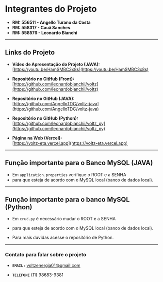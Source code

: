 # Integrantes do Projeto

- **RM: 556511 - Angello Turano da Costa**  
- **RM: 558317 - Cauã Sanches**  
- **RM: 558576 - Leonardo Bianchi**  

---

## Links do Projeto

- **Vídeo de Apresentação do Projeto (JAVA):**  
  [https://youtu.be/HamSMBC3x8s](https://youtu.be/HamSMBC3x8s)

- **Repositório no GitHub (Front):**  
  [https://github.com/leonardobianchii/voltz](https://github.com/leonardobianchii/voltz)

- **Repositório no GitHub (JAVA):**  
  [https://github.com/AngelloTDC/voltz-java](https://github.com/AngelloTDC/voltz-java)

- **Repositório no GitHub (Python):**  
  [https://github.com/leonardobianchii/voltz_py](https://github.com/leonardobianchii/voltz_py)

- **Página na Web (Vercel):**  
  [https://voltz-eta.vercel.app](https://voltz-eta.vercel.app)

---

## Função importante para o Banco MySQL (JAVA)

- Em `application.properties` verifique o ROOT e a SENHA
- para que esteja de acordo com o MySQL local (banco de dados local).

---

## Função importante para o banco MySQL (Python)

- Em `crud.py` é necessário mudar o ROOT e a SENHA 
- para que esteja de acordo com o MySQL local (banco de dados local).
    
- Para mais duvidas acesse o repositório de Python.

---

### Contato para falar sobre o projeto

- **`EMAIL:`** voltzenergia01@gmail.com

- **`TELEFONE`**  (11) 98683-9381

